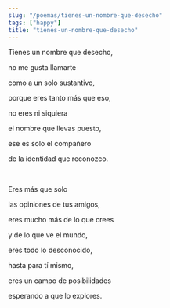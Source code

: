 ```yaml
---
slug: "/poemas/tienes-un-nombre-que-desecho"
tags: ["happy"]
title: "tienes-un-nombre-que-desecho"
---
```

Tienes un nombre que desecho,

no me gusta llamarte

como a un solo sustantivo,

porque eres tanto más que eso,

no eres ni siquiera

el nombre que llevas puesto,

ese es solo el compañero

de la identidad que reconozco.

&nbsp;

Eres más que solo

las opiniones de tus amigos,

eres mucho más de lo que crees

y de lo que ve el mundo,

eres todo lo desconocido,

hasta para tí mismo,

eres un campo de posibilidades

esperando a que lo explores.